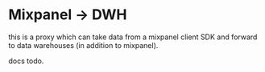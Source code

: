 # Mixpanel → DWH
this is a proxy which can take data from a mixpanel client SDK and forward to data warehouses (in addition to mixpanel).

docs todo.